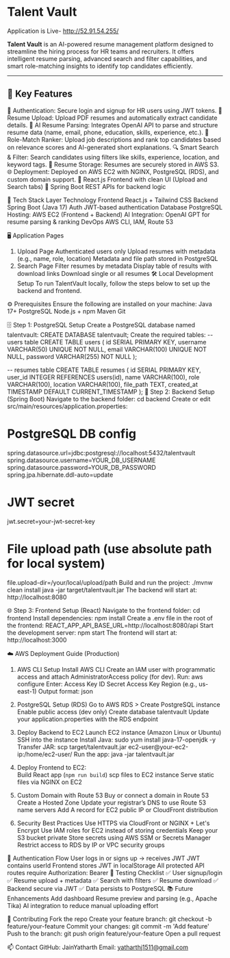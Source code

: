 # Talent Vault

Application is Live- http://52.91.54.255/

**Talent Vault** is an AI-powered resume management platform designed to streamline the hiring process for HR teams and recruiters. It offers intelligent resume parsing, advanced search and filter capabilities, and smart role-matching insights to identify top candidates efficiently.

---

## 🌟 Key Features

🔐 Authentication: Secure login and signup for HR users using JWT tokens.
📄 Resume Upload: Upload PDF resumes and automatically extract candidate details.
🤖 AI Resume Parsing: Integrates OpenAI API to parse and structure resume data (name, email, phone, education, skills, experience, etc.).
🧠 Role-Match Ranker: Upload job descriptions and rank top candidates based on relevance scores and AI-generated short explanations.
🔍 Smart Search & Filter: Search candidates using filters like skills, experience, location, and keyword tags.
📂 Resume Storage: Resumes are securely stored in AWS S3.
🌐 Deployment: Deployed on AWS EC2 with NGINX, PostgreSQL (RDS), and custom domain support.
🎯 React.js Frontend with clean UI (Upload and Search tabs)
📡 Spring Boot REST APIs for backend logic

🧱 Tech Stack
Layer	Technology
Frontend	React.js + Tailwind CSS
Backend	Spring Boot (Java 17)
Auth	JWT-based authentication
Database	PostgreSQL
Hosting: AWS EC2 (Frontend + Backend)
AI Integration: OpenAI GPT for resume parsing & ranking
DevOps	AWS CLI, IAM, Route 53

🖥️ Application Pages
1. Upload Page
Authenticated users only
Upload resumes with metadata (e.g., name, role, location)
Metadata and file path stored in PostgreSQL
2. Search Page
Filter resumes by metadata
Display table of results with download links
Download single or all resumes
🛠️ Local Development Setup
To run TalentVault locally, follow the steps below to set up the backend and frontend.

⚙️ Prerequisites
Ensure the following are installed on your machine:
Java 17+
PostgreSQL
Node.js + npm
Maven
Git

🗄️ Step 1: PostgreSQL Setup
Create a PostgreSQL database named talentvault:
CREATE DATABASE talentvault;
Create the required tables:
-- users table
CREATE TABLE users (
  id SERIAL PRIMARY KEY,
  username VARCHAR(50) UNIQUE NOT NULL,
  email VARCHAR(100) UNIQUE NOT NULL,
  password VARCHAR(255) NOT NULL
);

-- resumes table
CREATE TABLE resumes (
  id SERIAL PRIMARY KEY,
  user_id INTEGER REFERENCES users(id),
  name VARCHAR(100),
  role VARCHAR(100),
  location VARCHAR(100),
  file_path TEXT,
  created_at TIMESTAMP DEFAULT CURRENT_TIMESTAMP
);
🧩 Step 2: Backend Setup (Spring Boot)
Navigate to the backend folder:
cd backend
Create or edit src/main/resources/application.properties:
# PostgreSQL DB config
spring.datasource.url=jdbc:postgresql://localhost:5432/talentvault
spring.datasource.username=YOUR_DB_USERNAME
spring.datasource.password=YOUR_DB_PASSWORD
spring.jpa.hibernate.ddl-auto=update

# JWT secret
jwt.secret=your-jwt-secret-key

# File upload path (use absolute path for local system)
file.upload-dir=/your/local/upload/path
Build and run the project:
./mvnw clean install
java -jar target/talentvault.jar
The backend will start at: http://localhost:8080

🌐 Step 3: Frontend Setup (React)
Navigate to the frontend folder:
cd frontend
Install dependencies:
npm install
Create a .env file in the root of the frontend:
REACT_APP_API_BASE_URL=http://localhost:8080/api
Start the development server:
npm start
The frontend will start at: http://localhost:3000

☁️ AWS Deployment Guide (Production)
1. AWS CLI Setup
Install AWS CLI
Create an IAM user with programmatic access and attach AdministratorAccess policy (for dev).
Run:
aws configure
Enter:
Access Key ID
Secret Access Key
Region (e.g., us-east-1)
Output format: json

2. PostgreSQL Setup (RDS)
Go to AWS RDS > Create PostgreSQL instance
Enable public access (dev only)
Create database talentvault
Update your application.properties with the RDS endpoint

3. Deploy Backend to EC2
Launch EC2 instance (Amazon Linux or Ubuntu)
SSH into the instance
Install Java:
sudo yum install java-17-openjdk -y
Transfer JAR:
scp target/talentvault.jar ec2-user@your-ec2-ip:/home/ec2-user/
Run the app:
java -jar talentvault.jar

4. Deploy Frontend to EC2:  
Build React app (`npm run build`)
scp files to EC2 instance
Serve static files via NGINX on EC2

5. Custom Domain with Route 53
Buy or connect a domain in Route 53
Create a Hosted Zone
Update your registrar’s DNS to use Route 53 name servers
Add A record for EC2 public IP or CloudFront distribution

6. Security Best Practices
Use HTTPS via CloudFront or NGINX + Let's Encrypt
Use IAM roles for EC2 instead of storing credentials
Keep your S3 bucket private
Store secrets using AWS SSM or Secrets Manager
Restrict access to RDS by IP or VPC security groups

🔐 Authentication Flow
User logs in or signs up → receives JWT
JWT contains userId
Frontend stores JWT in localStorage
All protected API routes require Authorization: Bearer <token>
🧪 Testing Checklist
✅ User signup/login
✅ Resume upload + metadata
✅ Search with filters
✅ Resume download
✅ Backend secure via JWT
✅ Data persists to PostgreSQL
📚 Future Enhancements
Add dashboard
Resume preview and parsing (e.g., Apache Tika)
AI integration to reduce manual uploading effort

🤝 Contributing
Fork the repo
Create your feature branch: git checkout -b feature/your-feature
Commit your changes: git commit -m 'Add feature'
Push to the branch: git push origin feature/your-feature
Open a pull request

📫 Contact
GitHub: JainYatharth
Email: yatharthj1511@gmail.com
